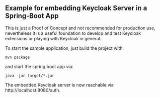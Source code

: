 Example for embedding Keycloak Server in a Spring-Boot App 
----------------------------------------------------------
This is just a Proof of Concept and not recommended for production use,
nevertheless it is a useful foundation to develop and test Keycloak extensions or 
playing with Keycloak in general. 

To start the sample application, just build the project with: 
```
mvn package
```

and start the spring boot app via:
```
java -jar target/*.jar
```

The embedded Keycloak server is now reachable via http://localhost:8080/auth.




